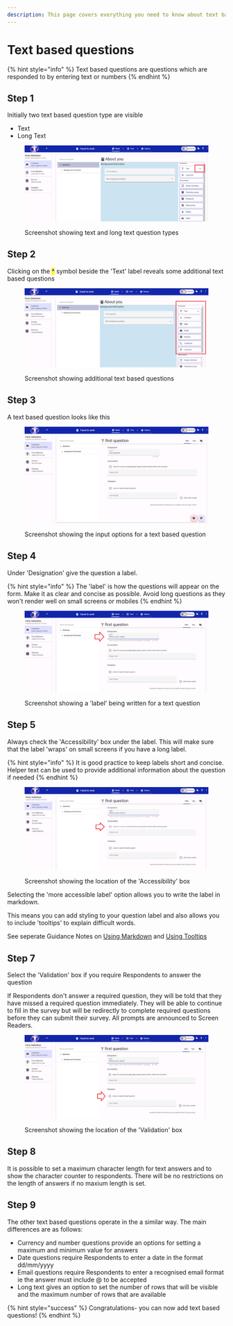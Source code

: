 ```yaml
---
description: This page covers everything you need to know about text based questions
---
```


# Text based questions

{% hint style="info" %}
Text based questions are questions which are responded to by entering text or numbers
{% endhint %}

## Step 1

Initially two text based question type are visible

* Text
* Long Text

<figure><img src="../../../../.gitbook/assets/image (7) (1).png" alt=""><figcaption><p>Screenshot showing text and long text question types</p></figcaption></figure>

## Step 2

Clicking on the <mark style="color:blue;">**^**</mark> symbol beside the 'Text' label reveals some additional text based questions

<figure><img src="../../../../.gitbook/assets/image (1) (1) (1) (1) (1) (1) (1) (1) (1) (1) (1) (1) (1).png" alt=""><figcaption><p>Screenshot showing additional text based questions</p></figcaption></figure>

## Step 3

A text based question looks like this

<figure><img src="../../../../.gitbook/assets/image (2) (1) (1) (1) (1) (1) (1) (1) (1) (1) (1) (1).png" alt=""><figcaption><p>Screenshot showing the input options for a text based question</p></figcaption></figure>

## Step 4

Under 'Designation' give the question a label.

{% hint style="info" %}
The 'label' is how the questions will appear on the form. Make it as clear and concise as possible. Avoid long questions as they won't render well on small screens or mobiles
{% endhint %}

<figure><img src="../../../../.gitbook/assets/image (3) (1) (1) (1) (1) (1) (1) (1) (1) (1).png" alt=""><figcaption><p>Screenshot showing a 'label' being written for a text question</p></figcaption></figure>

## Step 5

Always check the 'Accessibility' box under the label.   This will make sure that the label 'wraps' on small screens if you have a long label.

{% hint style="info" %}
It is good practice to keep labels short and concise.  Helper text can be used to provide additional information about the question if needed
{% endhint %}

<figure><img src="../../../../.gitbook/assets/image (4) (1) (1) (1) (1) (1) (1) (1).png" alt=""><figcaption><p>Screenshot showing the location of the 'Accessibility' box</p></figcaption></figure>

Selecting the 'more accessible label' option allows you to write the label in markdown. &#x20;

This means you can add styling to your question label and also allows you to include 'tooltips' to explain difficult words.&#x20;

See seperate Guidance Notes on [Using Markdown](../introduction-to-markdown.md) and [Using Tooltips](../using-tooltips.md)

## Step 7

Select the 'Validation' box if you require Respondents to answer the question

If Respondents don't answer a required question, they will be told that they have missed a required question immediately.   They will be able to continue to fill in the survey but will be redirectly to complete required questions before they can submit their survey.   All prompts are announced to Screen Readers.&#x20;

<figure><img src="../../../../.gitbook/assets/image (5) (1) (1) (1) (1) (1) (1) (1).png" alt=""><figcaption><p>Screenshot showing the location of the 'Validation' box</p></figcaption></figure>

## Step 8

It is possible to set a maximum character length for text answers and to show the character counter to respondents.  There will be no restrictions on the length of answers if no maxium length is set.

## Step 9

The other text based questions operate in the a similar way. The main differences are as follows:

* Currency and number questions provide an options for setting a maximum and minimum value for answers
* Date questions require Respondents to enter a date in the format dd/mm/yyyy
* Email questions require Respondents to enter a recognised email format ie the answer must include @ to be accepted
* Long text gives an option to set the number of rows that will be visible and the maximum number of rows that are available

{% hint style="success" %}
Congratulations- you can now add text based questions!
{% endhint %}
